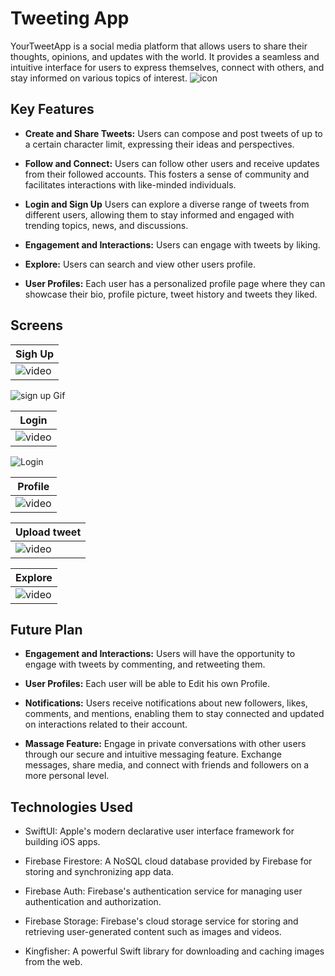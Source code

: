 

# Tweeting App

YourTweetApp is a social media platform that allows users to share their thoughts, opinions, and updates with the world. It provides a seamless and intuitive interface for users to express themselves, connect with others, and stay informed on various topics of interest.
![icon](https://github.com/vladi4560/Twitter_IOS/assets/64600121/54681c7d-47ef-447d-9239-c36d290ffc53)

## Key Features

- **Create and Share Tweets:** Users can compose and post tweets of up to a certain character limit, expressing their ideas and perspectives.

- **Follow and Connect:** Users can follow other users and receive updates from their followed accounts. This fosters a sense of community and facilitates interactions with like-minded individuals.

- **Login and Sign Up** Users can explore a diverse range of tweets from different users, allowing them to stay informed and engaged with trending topics, news, and discussions.

- **Engagement and Interactions:** Users can engage with tweets by liking.
  
- **Explore:** Users can search and view other users profile.

- **User Profiles:** Each user has a personalized profile page where they can showcase their bio, profile picture, tweet history and tweets they liked.


## Screens

| Sigh Up | 
| --- | 
|![video](https://github.com/vladi4560/Twitter_IOS/assets/64600121/f1eacd0e-cd20-4720-aa05-05d122ca3422)
![sign up Gif](https://github.com/vladi4560/Twitter_IOS/assets/64600121/a9cae57a-d455-497c-8c24-45065b80e5e5.gif)


| Login | 
| --- | 
|![video](https://github.com/vladi4560/Twitter_IOS/assets/64600121/b818388f-b85c-49b9-b226-98d1e10461f2)|
![Login](https://github.com/vladi4560/Twitter_IOS/assets/64600121/5dc96558-a5a9-4ff2-895d-1f3d1fba7554.gif)


| Profile | 
| --- | 
|![video](https://github.com/vladi4560/Twitter_IOS/assets/64600121/c1a7ba9f-e21f-412e-8722-74216fb95bc0)|


|Upload tweet | 
| --- | 
|![video](https://github.com/vladi4560/Twitter_IOS/assets/64600121/5de26238-47b9-4b04-81e8-6e878bd0e451)|

|Explore | 
| --- | 
|![video](https://github.com/vladi4560/Twitter_IOS/assets/64600121/fd312322-66e5-4341-9f93-0f67036358cc)|



## Future Plan

- **Engagement and Interactions:** Users will have the opportunity to engage with tweets by commenting, and retweeting them.

- **User Profiles:** Each user will be able to Edit his own Profile.

- **Notifications:** Users receive notifications about new followers, likes, comments, and mentions, enabling them to stay connected and updated on interactions related to their account.
- **Massage Feature:** Engage in private conversations with other users through our secure and intuitive messaging feature. Exchange messages, share media, and connect with friends and followers on a more personal level.

## Technologies Used

- SwiftUI: Apple's modern declarative user interface framework for building iOS apps.

- Firebase Firestore: A NoSQL cloud database provided by Firebase for storing and synchronizing app data.

- Firebase Auth: Firebase's authentication service for managing user authentication and authorization.

- Firebase Storage: Firebase's cloud storage service for storing and retrieving user-generated content such as images and videos.

- Kingfisher: A powerful Swift library for downloading and caching images from the web.



